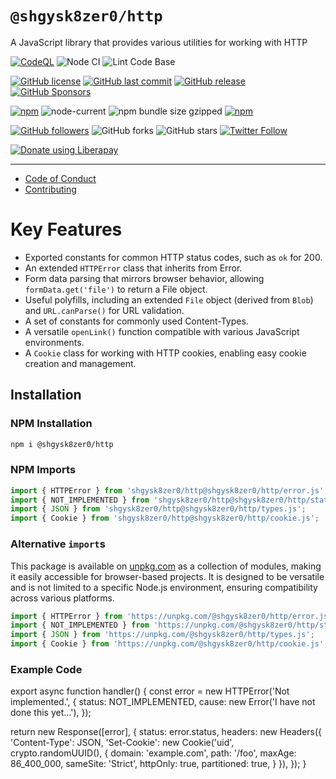 # `@shgysk8zer0/http`
A JavaScript library that provides various utilities for working with HTTP

[![CodeQL](https://github.com/shgysk8zer0/node-http/actions/workflows/codeql-analysis.yml/badge.svg)](https://github.com/shgysk8zer0/http/actions/workflows/codeql-analysis.yml)
![Node CI](https://github.com/shgysk8zer0/node-http/workflows/Node%20CI/badge.svg)
![Lint Code Base](https://github.com/shgysk8zer0/node-http/workflows/Lint%20Code%20Base/badge.svg)

[![GitHub license](https://img.shields.io/github/license/shgysk8zer0/node-http.svg)](https://github.com/shgysk8zer0/node-http/blob/master/LICENSE)
[![GitHub last commit](https://img.shields.io/github/last-commit/shgysk8zer0/node-http.svg)](https://github.com/shgysk8zer0/node-http/commits/master)
[![GitHub release](https://img.shields.io/github/release/shgysk8zer0/node-http?logo=github)](https://github.com/shgysk8zer0/node-http/releases)
[![GitHub Sponsors](https://img.shields.io/github/sponsors/shgysk8zer0?logo=github)](https://github.com/sponsors/shgysk8zer0)

[![npm](https://img.shields.io/npm/v/@shgysk8zer0/http)](https://www.npmjs.com/package/@shgysk8zer0/http)
![node-current](https://img.shields.io/node/v/@shgysk8zer0/http)
![npm bundle size gzipped](https://img.shields.io/bundlephobia/minzip/@shgysk8zer0/http)
[![npm](https://img.shields.io/npm/dw/@shgysk8zer0/http?logo=npm)](https://www.npmjs.com/package/@shgysk8zer0/http)

[![GitHub followers](https://img.shields.io/github/followers/shgysk8zer0.svg?style=social)](https://github.com/shgysk8zer0)
![GitHub forks](https://img.shields.io/github/forks/shgysk8zer0/node-http.svg?style=social)
![GitHub stars](https://img.shields.io/github/stars/shgysk8zer0/node-http.svg?style=social)
[![Twitter Follow](https://img.shields.io/twitter/follow/shgysk8zer0.svg?style=social)](https://twitter.com/shgysk8zer0)

[![Donate using Liberapay](https://img.shields.io/liberapay/receives/shgysk8zer0.svg?logo=liberapay)](https://liberapay.com/shgysk8zer0/donate "Donate using Liberapay")
- - -

- [Code of Conduct](./.github/CODE_OF_CONDUCT.md)
- [Contributing](./.github/CONTRIBUTING.md)
<!-- - [Security Policy](./.github/SECURITY.md) -->

# Key Features

- Exported constants for common HTTP status codes, such as `ok` for 200.
- An extended `HTTPError` class that inherits from Error.
- Form data parsing that mirrors browser behavior, allowing `formData.get('file')` to return a File object.
- Useful polyfills, including an extended `File` object (derived from `Blob`) and `URL.canParse()` for URL validation.
- A set of constants for commonly used Content-Types.
- A versatile `openLink()` function compatible with various JavaScript environments.
- A `Cookie` class for working with HTTP cookies, enabling easy cookie creation and management.

## Installation

### NPM Installation

```bash
npm i @shgysk8zer0/http
```

### NPM Imports
```js
import { HTTPError } from 'shgysk8zer0/http@shgysk8zer0/http/error.js';
import { NOT_IMPLEMENTED } from 'shgysk8zer0/http@shgysk8zer0/http/status.js';
import { JSON } from 'shgysk8zer0/http@shgysk8zer0/http/types.js';
import { Cookie } from 'shgysk8zer0/http@shgysk8zer0/http/cookie.js';
```

### Alternative `import`s

This package is available on [unpkg.com](https://unpkg.com/browse/@shgys8zer0/http/) as a collection of modules, making it easily accessible for browser-based projects.
It is designed to be versatile and is not limited to a specific Node.js environment, ensuring compatibility across various platforms.

```js
import { HTTPError } from 'https://unpkg.com/@shgysk8zer0/http/error.js';
import { NOT_IMPLEMENTED } from 'https://unpkg.com/@shgysk8zer0/http/status.js';
import { JSON } from 'https://unpkg.com/@shgysk8zer0/http/types.js';
import { Cookie } from 'https://unpkg.com/@shgysk8zer0/http/cookie.js';
```

### Example Code

export async function handler() {
  const error = new HTTPError('Not implemented.', {
    status: NOT_IMPLEMENTED,
    cause: new Error('I have not done this yet...'),
  });
  
  return new Response([error], {
    status: error.status,
    headers: new Headers({
      'Content-Type': JSON,
      'Set-Cookie': new Cookie('uid', crypto.randomUUID(), {
        domain: 'example.com',
        path: '/foo',
        maxAge: 86_400_000,
        sameSite: 'Strict',
        httpOnly: true,
        partitioned: true,
      }
    }),
  });
}
```

